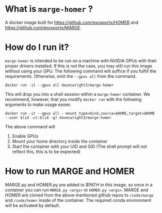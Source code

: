 # What is `marge-homer` ?
A docker image built for https://github.com/exosports/HOMER and https://github.com/exosports/MARGE.

# How do I run it?
`marge-homer` is intended to be run on a machine with NVIDIA GPUs with their proper drivers installed. If this is not the case, you may still run this image without using your GPU. The following command will suffice if you fulfill the requirements. Otherwise, omit the `--gpus all` from the command.
```
docker run -it --gpus all davecwright3/marge-homer
```
This will drop you into a shell session within a `marge-homer` container. We recommend, however, that you modify `docker run` with the following arguments to make usage easier.

```
docker run -it --gpus all --mount type=bind,source=$HOME,target=$HOME --user $(id -u):$(id -g) davecwright3/marge-homer
```
The above command will 
1. Enable GPUs
2. Mount your home directory inside the container
3. Start the container with your UID and GID (The shell prompt will not reflect this, this is to be expected)

# How to run MARGE and HOMER
MARGE.py and HOMER.py are added to $PATH in this image, so once in a container you can run `MARGE.py <args>` or `HOMER.py <args>`. MARGE and HOMER are cloned from the above mentioned github repos to `/code/marge` and `/code/homer` inside of the container. The required conda environment will be activated by default.
